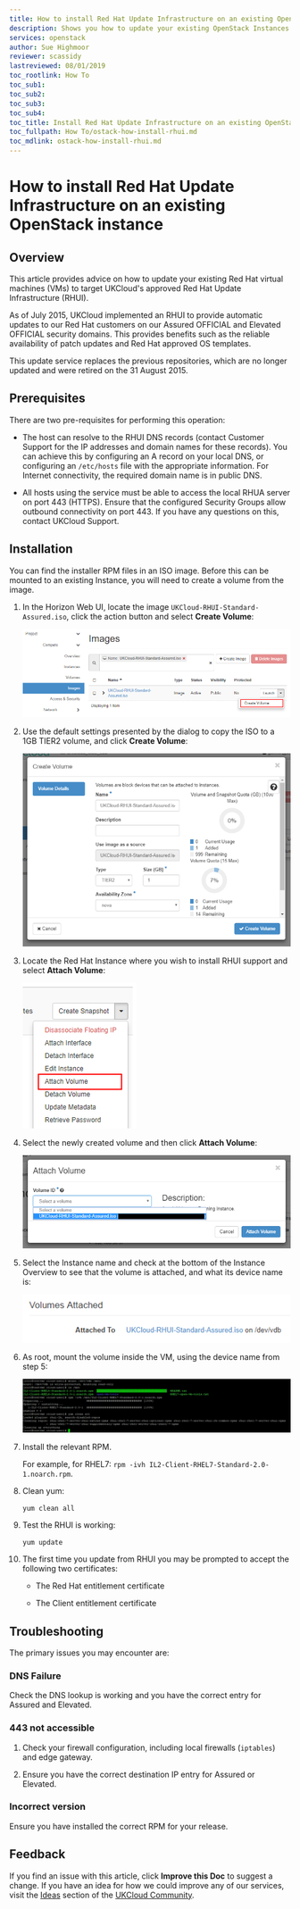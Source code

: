 ```yaml
---
title: How to install Red Hat Update Infrastructure on an existing OpenStack instance
description: Shows you how to update your existing OpenStack Instances to target UKCloud's approved Red Hat Update Infrastructure (RHUI)
services: openstack
author: Sue Highmoor
reviewer: scassidy
lastreviewed: 08/01/2019
toc_rootlink: How To
toc_sub1: 
toc_sub2:
toc_sub3:
toc_sub4:
toc_title: Install Red Hat Update Infrastructure on an existing OpenStack instance
toc_fullpath: How To/ostack-how-install-rhui.md
toc_mdlink: ostack-how-install-rhui.md
---
```


# How to install Red Hat Update Infrastructure on an existing OpenStack instance

## Overview

This article provides advice on how to update your existing Red Hat virtual machines (VMs) to target UKCloud's approved Red Hat Update Infrastructure (RHUI).

As of July 2015, UKCloud implemented an RHUI to provide automatic updates to our Red Hat customers on our Assured OFFICIAL and Elevated OFFICIAL security domains. This provides benefits such as the reliable availability of patch updates and Red Hat approved OS templates.

This update service replaces the previous repositories, which are no longer updated and were retired on the 31 August 2015.

## Prerequisites

There are two pre-requisites for performing this operation:

- The host can resolve to the RHUI DNS records (contact Customer Support for the IP addresses and domain names for these records). You can achieve this by configuring an A record on your local DNS, or configuring an `/etc/hosts` file with the appropriate information. For Internet connectivity, the required domain name is in public DNS.

- All hosts using the service must be able to access the local RHUA server on port 443 (HTTPS). Ensure that the configured Security Groups allow outbound connectivity on port 443. If you have any questions on this, contact UKCloud Support.

## Installation
 
You can find the installer RPM files in an ISO image. Before this can be mounted to an existing Instance, you will need to create a volume from the image.

1. In the Horizon Web UI, locate the image `UKCloud-RHUI-Standard-Assured.iso`, click the action button and select **Create Volume**:

	![Create Volume](images/ostack-rhui-image.png)
	
2. Use the default settings presented by the dialog to copy the ISO to a 1GB TIER2 volume, and click **Create Volume**:

	![Create Volume Dialog](images/ostack-rhui-volumecreate.png)
	
	
3. Locate the Red Hat Instance where you wish to install RHUI support and select **Attach Volume**:

	![Instance Action Menu](images/ostack-rhui-volumeattach.png)
	
4. Select the newly created volume and then click **Attach Volume**: 

	![Attach Volume Dialog](images/ostack-rhui-volumeattachdialog.png)
	
5. Select the Instance name and check at the bottom of the Instance Overview to see that the volume is attached, and what its device name is:
 
	![Volume Attach Status](images/ostack-rhui-volumelocation.png)

6. As root, mount the volume inside the VM, using the device name from step 5:

	![Mount inside OS](images/ostack-rhui-mount.png)

7. Install the relevant RPM.

    For example, for RHEL7: `rpm -ivh IL2-Client-RHEL7-Standard-2.0-1.noarch.rpm`.

8. Clean yum:

       yum clean all

9. Test the RHUI is working:

       yum update

10. The first time you update from RHUI you may be prompted to accept the following two certificates:

    - The Red Hat entitlement certificate

    - The Client entitlement certificate

## Troubleshooting

The primary issues you may encounter are:

### DNS Failure

Check the DNS lookup is working and you have the correct entry for Assured and Elevated.

### 443 not accessible

1. Check your firewall configuration, including local firewalls (`iptables`) and edge gateway.

2. Ensure you have the correct destination IP entry for Assured or Elevated.

### Incorrect version

Ensure you have installed the correct RPM for your release.

## Feedback

If you find an issue with this article, click **Improve this Doc** to suggest a change. If you have an idea for how we could improve any of our services, visit the [Ideas](https://community.ukcloud.com/ideas) section of the [UKCloud Community](https://community.ukcloud.com).
